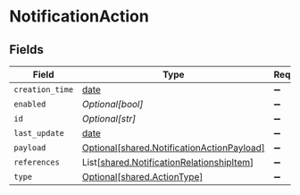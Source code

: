 # NotificationAction


## Fields

| Field                                                                                            | Type                                                                                             | Required                                                                                         | Description                                                                                      |
| ------------------------------------------------------------------------------------------------ | ------------------------------------------------------------------------------------------------ | ------------------------------------------------------------------------------------------------ | ------------------------------------------------------------------------------------------------ |
| `creation_time`                                                                                  | [date](https://docs.python.org/3/library/datetime.html#date-objects)                             | :heavy_minus_sign:                                                                               | N/A                                                                                              |
| `enabled`                                                                                        | *Optional[bool]*                                                                                 | :heavy_minus_sign:                                                                               | N/A                                                                                              |
| `id`                                                                                             | *Optional[str]*                                                                                  | :heavy_minus_sign:                                                                               | N/A                                                                                              |
| `last_update`                                                                                    | [date](https://docs.python.org/3/library/datetime.html#date-objects)                             | :heavy_minus_sign:                                                                               | N/A                                                                                              |
| `payload`                                                                                        | [Optional[shared.NotificationActionPayload]](../../models/shared/notificationactionpayload.md)   | :heavy_minus_sign:                                                                               | N/A                                                                                              |
| `references`                                                                                     | List[[shared.NotificationRelationshipItem](../../models/shared/notificationrelationshipitem.md)] | :heavy_minus_sign:                                                                               | N/A                                                                                              |
| `type`                                                                                           | [Optional[shared.ActionType]](../../models/shared/actiontype.md)                                 | :heavy_minus_sign:                                                                               | N/A                                                                                              |